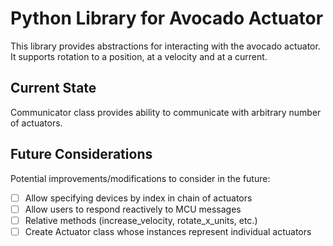 # Python Library for Avocado Actuator

This library provides abstractions for interacting with the avocado actuator. It supports rotation to a position, at a velocity and at a current.

## Current State

Communicator class provides ability to communicate with arbitrary number of actuators.

## Future Considerations

Potential improvements/modifications to consider in the future:

- [ ] Allow specifying devices by index in chain of actuators
- [ ] Allow users to respond reactively to MCU messages
- [ ] Relative methods (increase_velocity, rotate_x_units, etc.)
- [ ] Create Actuator class whose instances represent individual actuators